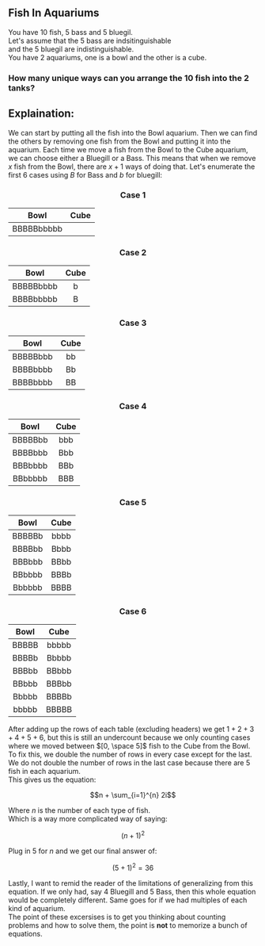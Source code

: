 ## Fish In Aquariums
You have $10$ fish, $5$ bass and $5$ bluegil.  
Let's assume that the $5$ bass are indsitinguishable  
and the $5$ bluegil are indistinguishable.  
You have $2$ aquariums, one is a bowl and the other is a cube.
### How many unique ways can you arrange the $10$ fish into the $2$ tanks?
## Explaination:
We can start by putting all the fish into the Bowl aquarium.  Then we can find the others by removing one fish from the Bowl and putting it into the aquarium.  Each time we move a fish from the Bowl to the Cube aquarium, we can choose either a Bluegill or a Bass.  This means that when we remove $x$ fish from the Bowl, there are $x+1$ ways of doing that.
Let's enumerate the first 6 cases using $B$ for Bass and $b$ for bluegill:  

<h3 align="center">
  Case 1
  
  | Bowl | Cube |
  | :---: | :---: |
  |BBBBBbbbbb||
  
</h3>

<h3 align="center">
  Case 2
  
  | Bowl | Cube |
  | :---: | :---: |
  |BBBBBbbbb|b|
  |BBBBbbbbb|B|
  
</h3>

<h3 align="center">
  Case 3
  
  | Bowl | Cube |
  | :---: | :---: |
  |BBBBBbbb|bb|
  |BBBBbbbb|Bb|
  |BBBBbbbb|BB|
  
</h3>
<h3 align="center">
  Case 4
  
  | Bowl | Cube |
  | :---: | :---: |
  |BBBBBbb|bbb|
  |BBBBbbb|Bbb|
  |BBBbbbb|BBb|
  |BBbbbbb|BBB|
  
</h3>
<h3 align="center">
  Case 5
  
  | Bowl | Cube |
  | :---: | :---: |
  |BBBBBb|bbbb|
  |BBBBbb|Bbbb|
  |BBBbbb|BBbb|
  |BBbbbb|BBBb|
  |Bbbbbb|BBBB|
  
  
</h3>
<h3 align="center">
  Case 6
  
  | Bowl | Cube |
  | :---: | :---: |
  |BBBBB|bbbbb|
  |BBBBb|Bbbbb|
  |BBBbb|BBbbb|
  |BBbbb|BBBbb|
  |Bbbbb|BBBBb|
  |bbbbb|BBBBB|
  
  
</h3>

After adding up the rows of each table (excluding headers) we get $1+2+3+4+5+6$, but this is still an undercount because we only counting cases where we moved between $[0, \space 5]$ fish to the Cube from the Bowl.  
To fix this, we double the number of rows in every case except for the last.  We do not double the number of rows in the last case because there are $5$ fish in each aquarium.  
This gives us the equation:
```math
n + \sum_{i=1}^{n} 2i
```
Where $n$ is the number of each type of fish.  
Which is a way more complicated way of saying:
```math
\left(n+1\right)^{2}
```
Plug in $5$ for $n$ and we get our final answer of:
```math
(5+1)^2 = 36
```
Lastly, I want to remid the reader of the limitations of generalizing from this equation.  If we only had, say $4$ Bluegill and $5$ Bass, then this whole equation would be completely different.  Same goes for if we had multiples of each kind of aquarium.  
The point of these excersises is to get you thinking about counting problems and how to solve them, the point is **not** to memorize a bunch of equations.
